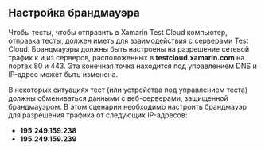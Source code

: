 ## <a name="firewall-configuration"></a>Настройка брандмауэра

Чтобы тесты, чтобы отправить в Xamarin Test Cloud компьютер, отправка тесты, должен иметь для взаимодействия с серверами Test Cloud. Брандмауэры должны быть настроены на разрешение сетевой трафик к и из серверов, расположенных в **testcloud.xamarin.com** на портах 80 и 443. Эта конечная точка находится под управлением DNS и IP-адрес может быть изменена. 

В некоторых ситуациях тест (или устройства под управлением теста) должны обмениваться данными с веб-серверами, защищенной брандмауэром. В этом сценарии необходимо настроить брандмауэр для разрешения трафика от следующих IP-адресов:

* **195.249.159.238**
* **195.249.159.239**
